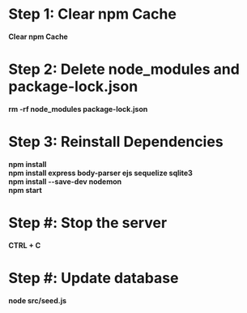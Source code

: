 # Step 1: Clear npm Cache
<b> Clear npm Cache
# Step 2: Delete node_modules and package-lock.json
<b> rm -rf node_modules package-lock.json
# Step 3: Reinstall Dependencies
<b> npm install <br>
<b> npm install express body-parser ejs sequelize sqlite3 <br>
<b> npm install --save-dev nodemon <br>
<b> npm start 
# Step #: Stop the server
<b> CTRL + C
# Step #: Update database
<b> node src/seed.js
